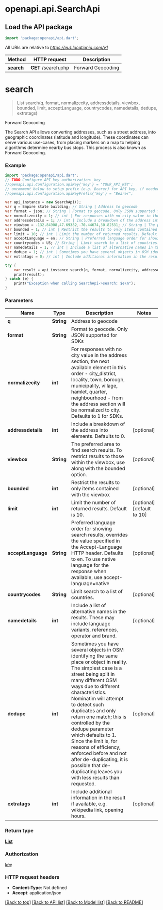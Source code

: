 # openapi.api.SearchApi

## Load the API package
```dart
import 'package:openapi/api.dart';
```

All URIs are relative to *https://eu1.locationiq.com/v1*

Method | HTTP request | Description
------------- | ------------- | -------------
[**search**](SearchApi.md#search) | **GET** /search.php | Forward Geocoding


# **search**
> List<Location> search(q, format, normalizecity, addressdetails, viewbox, bounded, limit, acceptLanguage, countrycodes, namedetails, dedupe, extratags)

Forward Geocoding

The Search API allows converting addresses, such as a street address, into geographic coordinates (latitude and longitude). These coordinates can serve various use-cases, from placing markers on a map to helping algorithms determine nearby bus stops. This process is also known as Forward Geocoding.

### Example 
```dart
import 'package:openapi/api.dart';
// TODO Configure API key authorization: key
//openapi.api.Configuration.apiKey{'key'} = 'YOUR_API_KEY';
// uncomment below to setup prefix (e.g. Bearer) for API key, if needed
//openapi.api.Configuration.apiKeyPrefix{'key'} = "Bearer";

var api_instance = new SearchApi();
var q = Empire state building; // String | Address to geocode
var format = json; // String | Format to geocode. Only JSON supported for SDKs
var normalizecity = 1; // int | For responses with no city value in the address section, the next available element in this order - city_district, locality, town, borough, municipality, village, hamlet, quarter, neighbourhood - from the address section will be normalized to city. Defaults to 1 for SDKs.
var addressdetails = 1; // int | Include a breakdown of the address into elements. Defaults to 0.
var viewbox = -132.84908,47.69382,-70.44674,30.82531; // String | The preferred area to find search results.  To restrict results to those within the viewbox, use along with the bounded option.
var bounded = 1; // int | Restrict the results to only items contained with the viewbox
var limit = 10; // int | Limit the number of returned results. Default is 10.
var acceptLanguage = en; // String | Preferred language order for showing search results, overrides the value specified in the Accept-Language HTTP header. Defaults to en. To use native language for the response when available, use accept-language=native
var countrycodes = US; // String | Limit search to a list of countries.
var namedetails = 1; // int | Include a list of alternative names in the results. These may include language variants, references, operator and brand.
var dedupe = 1; // int | Sometimes you have several objects in OSM identifying the same place or object in reality. The simplest case is a street being split in many different OSM ways due to different characteristics. Nominatim will attempt to detect such duplicates and only return one match; this is controlled by the dedupe parameter which defaults to 1. Since the limit is, for reasons of efficiency, enforced before and not after de-duplicating, it is possible that de-duplicating leaves you with less results than requested.
var extratags = 0; // int | Include additional information in the result if available, e.g. wikipedia link, opening hours.

try { 
    var result = api_instance.search(q, format, normalizecity, addressdetails, viewbox, bounded, limit, acceptLanguage, countrycodes, namedetails, dedupe, extratags);
    print(result);
} catch (e) {
    print("Exception when calling SearchApi->search: $e\n");
}
```

### Parameters

Name | Type | Description  | Notes
------------- | ------------- | ------------- | -------------
 **q** | **String**| Address to geocode | 
 **format** | **String**| Format to geocode. Only JSON supported for SDKs | 
 **normalizecity** | **int**| For responses with no city value in the address section, the next available element in this order - city_district, locality, town, borough, municipality, village, hamlet, quarter, neighbourhood - from the address section will be normalized to city. Defaults to 1 for SDKs. | 
 **addressdetails** | **int**| Include a breakdown of the address into elements. Defaults to 0. | [optional] 
 **viewbox** | **String**| The preferred area to find search results.  To restrict results to those within the viewbox, use along with the bounded option. | [optional] 
 **bounded** | **int**| Restrict the results to only items contained with the viewbox | [optional] 
 **limit** | **int**| Limit the number of returned results. Default is 10. | [optional] [default to 10]
 **acceptLanguage** | **String**| Preferred language order for showing search results, overrides the value specified in the Accept-Language HTTP header. Defaults to en. To use native language for the response when available, use accept-language&#x3D;native | [optional] 
 **countrycodes** | **String**| Limit search to a list of countries. | [optional] 
 **namedetails** | **int**| Include a list of alternative names in the results. These may include language variants, references, operator and brand. | [optional] 
 **dedupe** | **int**| Sometimes you have several objects in OSM identifying the same place or object in reality. The simplest case is a street being split in many different OSM ways due to different characteristics. Nominatim will attempt to detect such duplicates and only return one match; this is controlled by the dedupe parameter which defaults to 1. Since the limit is, for reasons of efficiency, enforced before and not after de-duplicating, it is possible that de-duplicating leaves you with less results than requested. | [optional] 
 **extratags** | **int**| Include additional information in the result if available, e.g. wikipedia link, opening hours. | [optional] 

### Return type

[**List<Location>**](Location.md)

### Authorization

[key](../README.md#key)

### HTTP request headers

 - **Content-Type**: Not defined
 - **Accept**: application/json

[[Back to top]](#) [[Back to API list]](../README.md#documentation-for-api-endpoints) [[Back to Model list]](../README.md#documentation-for-models) [[Back to README]](../README.md)

